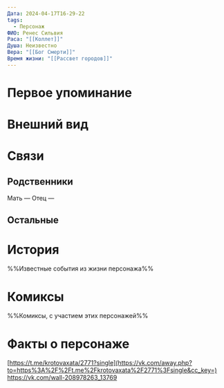 ```yaml
---
Дата: 2024-04-17T16-29-22
tags:
  - Персонаж
ФИО: Ренес Сильвия
Раса: "[[Коллет]]"
Душа: Неизвестно
Вера: "[[Бог Смерти]]"
Время жизни: "[[Рассвет городов]]"
---
```

# Первое упоминание

# Внешний вид

# Связи
## Родственники
Мать —
Отец — 
## Остальные 

# История
%%Известные события из жизни персонажа%%
# Комиксы
%%Комиксы, с участием этих персонажей%%
# Факты о персонаже
[https://t.me/krotovaxata/2771?single](https://vk.com/away.php?to=https%3A%2F%2Ft.me%2Fkrotovaxata%2F2771%3Fsingle&cc_key=)
https://vk.com/wall-208978263_13769
